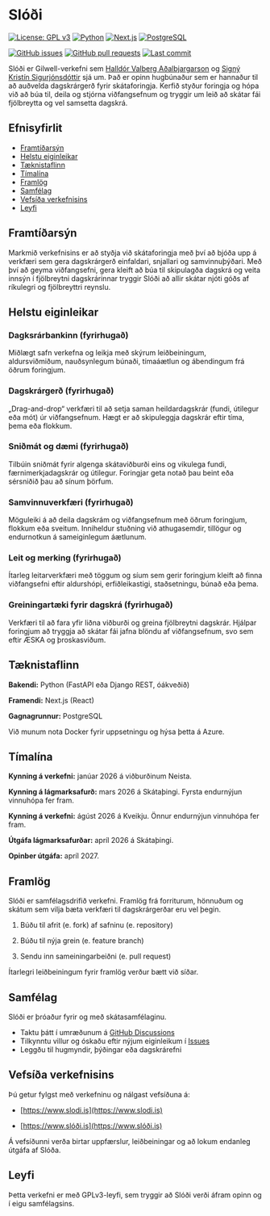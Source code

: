 # Slóði

[![License: GPL v3](https://img.shields.io/badge/License-GPLv3-blue.svg)](LICENSE)
[![Python](https://img.shields.io/badge/python-3.12+-brightgreen.svg)](https://www.python.org/)
[![Next.js](https://img.shields.io/badge/Next.js-15-black.svg)](https://nextjs.org/)
[![PostgreSQL](https://img.shields.io/badge/PostgreSQL-16-blue.svg)](https://www.postgresql.org/)
<!-- [![Docker](https://img.shields.io/badge/Docker-Ready-blue.svg)](https://www.docker.com/) -->
[![GitHub issues](https://img.shields.io/github/issues/halldorvalberg/slodi)](https://github.com/halldorvalberg/slodi/issues)
[![GitHub pull requests](https://img.shields.io/github/issues-pr/halldorvalberg/slodi)](https://github.com/halldorvalberg/slodi/pulls)
[![Last commit](https://img.shields.io/github/last-commit/halldorvalberg/slodi)](https://github.com/halldorvalberg/slodi/commits/main)

Slóði er Gilwell-verkefni sem [Halldór Valberg Aðalbjargarson](https://github.com/halldorvalberg) og [Signý Kristín Sigurjónsdóttir](https://github.com/signyk) sjá um. Það er opinn hugbúnaður sem er hannaður til að auðvelda dagskrárgerð fyrir skátaforingja. Kerfið styður foringja og hópa við að búa til, deila og stjórna viðfangsefnum og tryggir um leið að skátar fái fjölbreytta og vel samsetta dagskrá.

## Efnisyfirlit

- [Framtíðarsýn](#framtíðarsýn)
- [Helstu eiginleikar](#helstu-eiginleikar)
- [Tæknistaflinn](#tæknistaflinn)
- [Tímalína](#tímalína)
- [Framlög](#framlög)
- [Samfélag](#samfélag)
- [Vefsíða verkefnisins](#vefsíða-verkefnisins)
- [Leyfi](#leyfi)

## Framtíðarsýn

Markmið verkefnisins er að styðja við skátaforingja með því að bjóða upp á verkfæri sem gera dagskrárgerð einfaldari, snjallari og samvinnuþýðari. Með því að geyma viðfangsefni, gera kleift að búa til skipulagða dagskrá og veita innsýn í fjölbreytni dagskrárinnar tryggir Slóði að allir skátar njóti góðs af ríkulegri og fjölbreyttri reynslu.

## Helstu eiginleikar

### Dagksrárbankinn (fyrirhugað)

Miðlægt safn verkefna og leikja með skýrum leiðbeiningum, aldursviðmiðum, nauðsynlegum búnaði, tímaáætlun og ábendingum frá öðrum foringjum.

### Dagskrárgerð (fyrirhugað)

„Drag-and-drop“ verkfæri til að setja saman heildardagskrár (fundi, útilegur eða mót) úr viðfangsefnum. Hægt er að skipuleggja dagskrár eftir tíma, þema eða flokkum.

### Sniðmát og dæmi (fyrirhugað)

Tilbúin sniðmát fyrir algenga skátaviðburði eins og vikulega fundi, færnimerkjadagskrár og útilegur. Foringjar geta notað þau beint eða sérsniðið þau að sínum þörfum.

### Samvinnuverkfæri (fyrirhugað)

Möguleiki á að deila dagskrám og viðfangsefnum með öðrum foringjum, flokkum eða sveitum. Inniheldur stuðning við athugasemdir, tillögur og endurnotkun á sameiginlegum áætlunum.

### Leit og merking (fyrirhugað)

Ítarleg leitarverkfæri með töggum og síum sem gerir foringjum kleift að finna viðfangsefni eftir aldurshópi, erfiðleikastigi, staðsetningu, búnað eða þema.

### Greiningartæki fyrir dagskrá (fyrirhugað)

Verkfæri til að fara yfir liðna viðburði og greina fjölbreytni dagskrár. Hjálpar foringjum að tryggja að skátar fái jafna blöndu af viðfangsefnum, svo sem eftir ÆSKA og þroskasviðum.

## Tæknistaflinn

**Bakendi:** Python (FastAPI eða Django REST, óákveðið)

**Framendi:** Next.js (React)

**Gagnagrunnur:** PostgreSQL

Við munum nota Docker fyrir uppsetningu og hýsa þetta á Azure.

## Tímalína

**Kynning á verkefni:** janúar 2026 á viðburðinum Neista.

**Kynning á lágmarksafurð:** mars 2026 á Skátaþingi. Fyrsta endurnýjun vinnuhópa fer fram.

**Kynning á verkefni:** ágúst 2026 á Kveikju. Önnur endurnýjun vinnuhópa fer fram.

**Útgáfa lágmarksafurðar:** apríl 2026 á Skátaþingi.

**Opinber útgáfa:** apríl 2027.

## Framlög

Slóði er samfélagsdrifið verkefni. Framlög frá forriturum, hönnuðum og skátum sem vilja bæta verkfæri til dagskrárgerðar eru vel þegin.

1. Búðu til afrit (e. fork) af safninu (e. repository)

2. Búðu til nýja grein (e. feature branch)

3. Sendu inn sameiningarbeiðni (e. pull request)

Ítarlegri leiðbeiningum fyrir framlög verður bætt við síðar.

## Samfélag

Slóði er þróaður fyrir og með skátasamfélaginu.

- Taktu þátt í umræðunum á [GitHub Discussions](https://github.com/halldorvalberg/slodi/discussions)
- Tilkynntu villur og óskaðu eftir nýjum eiginleikum í [Issues](https://github.com/halldorvalberg/slodi/issues)
- Leggðu til hugmyndir, þýðingar eða dagskrárefni

## Vefsíða verkefnisins

Þú getur fylgst með verkefninu og nálgast vefsíðuna á:

- [https://www.slodi.is](https://www.slodi.is)

- [https://www.slóði.is](https://www.slóði.is)

Á vefsíðunni verða birtar uppfærslur, leiðbeiningar og að lokum endanleg útgáfa af Slóða.

## Leyfi

Þetta verkefni er með GPLv3-leyfi, sem tryggir að Slóði verði áfram opinn og í eigu samfélagsins.
